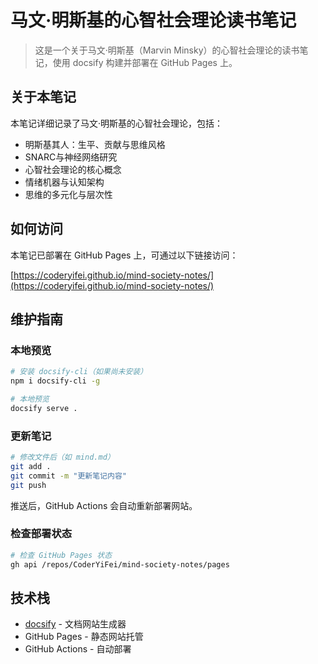 # 马文·明斯基的心智社会理论读书笔记

> 这是一个关于马文·明斯基（Marvin Minsky）的心智社会理论的读书笔记，使用 docsify 构建并部署在 GitHub Pages 上。

## 关于本笔记

本笔记详细记录了马文·明斯基的心智社会理论，包括：

- 明斯基其人：生平、贡献与思维风格
- SNARC与神经网络研究
- 心智社会理论的核心概念
- 情绪机器与认知架构
- 思维的多元化与层次性

## 如何访问

本笔记已部署在 GitHub Pages 上，可通过以下链接访问：

[https://coderyifei.github.io/mind-society-notes/](https://coderyifei.github.io/mind-society-notes/)

## 维护指南

### 本地预览

```bash
# 安装 docsify-cli（如果尚未安装）
npm i docsify-cli -g

# 本地预览
docsify serve .
```

### 更新笔记

```bash
# 修改文件后（如 mind.md）
git add .
git commit -m "更新笔记内容"
git push
```

推送后，GitHub Actions 会自动重新部署网站。

### 检查部署状态

```bash
# 检查 GitHub Pages 状态
gh api /repos/CoderYiFei/mind-society-notes/pages
```

## 技术栈

- [docsify](https://docsify.js.org/) - 文档网站生成器
- GitHub Pages - 静态网站托管
- GitHub Actions - 自动部署
